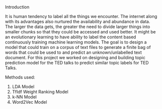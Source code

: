 Introduction

It is human tendency to label all the things we encounter. The internet along with its advantages
also nurtured the availability and abundance in data. The larger the data gets, the greater the
need to divide larger things into smaller chunks so that they could be accessed and used better.
It might be an evolutionary learning to have ability to label the content based continuously
training machine learning models. The goal is to design a model that could train on a corpus of
text files to generate a finite bag of words that could be used to and predict an
unknown/unlabelled text document. For this project we worked on designing and building topic
prediction model for the TED talks to predict similar topic labels for TED Talks.

Methods used:

1. LDA Model
2. TfIdf Weight Ranking Model
3. k-NN Model
4. Word2Vec Model
